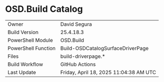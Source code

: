 ﻿# OSD.Build Catalog

| | |
|-|-|
| Owner | David Segura |
| Build Version | 25.4.18.3 |
| PowerShell Module | OSD.Build |
| PowerShell Function | Build-OSDCatalogSurfaceDriverPage |
| Files | build-driverpage.* |
| Build Workflow | GitHub Actions |
| Last Update | Friday, April 18, 2025 11:04:38 AM UTC |
